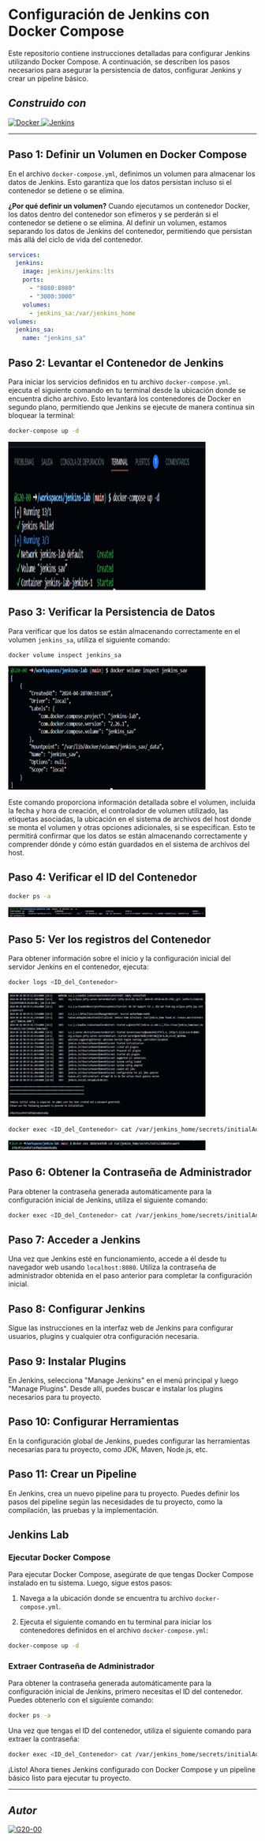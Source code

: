 # Configuración de Jenkins con Docker Compose

Este repositorio contiene instrucciones detalladas para configurar Jenkins utilizando Docker Compose. A continuación, se describen los pasos necesarios para asegurar la persistencia de datos, configurar Jenkins y crear un pipeline básico.

## **_Construido con_** 

<div style="text-align: left">
    <p>
        <a href="https://docs.docker.com/" target="_blank"> 
            <img alt="Docker" src="https://miro.medium.com/v2/resize:fit:453/1*QVFjsW8gyIXeCUJucmK4XA.png" height="80" width="80" style="vertical-align: bottom;">
        </a>
        <a href="https://www.jenkins.io" target="_blank">
            <img src="https://brandslogos.com/wp-content/uploads/images/jenkins-logo-1.png" height="80" width="60" alt="Jenkins" style="vertical-align: bottom;">
        </a>
    </p>
</div>

---

## Paso 1: Definir un Volumen en Docker Compose

En el archivo `docker-compose.yml`, definimos un volumen para almacenar los datos de Jenkins. Esto garantiza que los datos persistan incluso si el contenedor se detiene o se elimina.

**¿Por qué definir un volumen?** Cuando ejecutamos un contenedor Docker, los datos dentro del contenedor son efímeros y se perderán si el contenedor se detiene o se elimina. Al definir un volumen, estamos separando los datos de Jenkins del contenedor, permitiendo que persistan más allá del ciclo de vida del contenedor.

```yaml
services:
  jenkins:
    image: jenkins/jenkins:lts
    ports:
      - "8080:8080"
      - "3000:3000"
    volumes:
      - jenkins_sa:/var/jenkins_home
volumes:
  jenkins_sa:
    name: "jenkins_sa"

```

## Paso 2: Levantar el Contenedor de Jenkins

Para iniciar los servicios definidos en tu archivo `docker-compose.yml`. ejecuta el siguiente comando en tu terminal desde la ubicación donde se encuentra dicho archivo. Esto levantará los contenedores de Docker en segundo plano, permitiendo que Jenkins se ejecute de manera continua sin bloquear la terminal:

```bash
docker-compose up -d
```

<p align="left">
  <img src="Img/paso2.png" alt="captura" width="400" height="300" />
</p>


## Paso 3: Verificar la Persistencia de Datos

Para verificar que los datos se están almacenando correctamente en el volumen `jenkins_sa`, utiliza el siguiente comando:

```bash
docker volume inspect jenkins_sa
```

<p align="left">
  <img src="Img/paso3.png" alt="captura" width="400" height="250" />
</p>


Este comando proporciona información detallada sobre el volumen, incluida la fecha y hora de creación, el controlador de volumen utilizado, las etiquetas asociadas, la ubicación en el sistema de archivos del host donde se monta el volumen y otras opciones adicionales, si se especifican. Esto te permitirá confirmar que los datos se están almacenando correctamente y comprender dónde y cómo están guardados en el sistema de archivos del host.

## Paso 4: Verificar el ID del Contenedor

```bash
docker ps -a
```

<p align="left">
  <img src="Img/paso4.png" alt="captura" width="400" height="20" />
</p>


## Paso 5: Ver los registros del Contenedor

Para obtener información sobre el inicio y la configuración inicial del servidor Jenkins en el contenedor, ejecuta:

```bash
docker logs <ID_del_Contenedor>
```

<p align="left">
  <img src="Img/paso5.png" alt="captura" width="400" height="250" />
</p>


```bash
docker exec <ID_del_Contenedor> cat /var/jenkins_home/secrets/initialAdminPassword
```

<p align="left">
  <img src="Img/paso5-2.png" alt="captura" width="400" height="20" />
</p>

## Paso 6: Obtener la Contraseña de Administrador

Para obtener la contraseña generada automáticamente para la configuración inicial de Jenkins, utiliza el siguiente comando:

```bash
docker exec <ID_del_Contenedor> cat /var/jenkins_home/secrets/initialAdminPassword
```

## Paso 7: Acceder a Jenkins

Una vez que Jenkins esté en funcionamiento, accede a él desde tu navegador web usando `localhost:8080`. Utiliza la contraseña de administrador obtenida en el paso anterior para completar la configuración inicial.

## Paso 8: Configurar Jenkins

Sigue las instrucciones en la interfaz web de Jenkins para configurar usuarios, plugins y cualquier otra configuración necesaria.

## Paso 9: Instalar Plugins

En Jenkins, selecciona "Manage Jenkins" en el menú principal y luego "Manage Plugins". Desde allí, puedes buscar e instalar los plugins necesarios para tu proyecto.

## Paso 10: Configurar Herramientas

En la configuración global de Jenkins, puedes configurar las herramientas necesarias para tu proyecto, como JDK, Maven, Node.js, etc.

## Paso 11: Crear un Pipeline

En Jenkins, crea un nuevo pipeline para tu proyecto. Puedes definir los pasos del pipeline según las necesidades de tu proyecto, como la compilación, las pruebas y la implementación.

## Jenkins Lab

### Ejecutar Docker Compose

Para ejecutar Docker Compose, asegúrate de que tengas Docker Compose instalado en tu sistema. Luego, sigue estos pasos:

1. Navega a la ubicación donde se encuentra tu archivo `docker-compose.yml`.

2. Ejecuta el siguiente comando en tu terminal para iniciar los contenedores definidos en el archivo `docker-compose.yml`:

```bash
docker-compose up -d
```

### Extraer Contraseña de Administrador

Para obtener la contraseña generada automáticamente para la configuración inicial de Jenkins, primero necesitas el ID del contenedor. Puedes obtenerlo con el siguiente comando:

```bash
docker ps -a
```

Una vez que tengas el ID del contenedor, utiliza el siguiente comando para extraer la contraseña:

```bash
docker exec <ID_del_Contenedor> cat /var/jenkins_home/secrets/initialAdminPassword
```

¡Listo! Ahora tienes Jenkins configurado con Docker Compose y un pipeline básico listo para ejecutar tu proyecto.


---

## **_Autor_** 

<div style="text-align: left">
    <a href="https://github.com/G20-00" target="_blank"> <img alt="G20-00" src="https://images.weserv.nl/?url=https://avatars.githubusercontent.com/u/70019070?v=4&h=60&w=60&fit=cover&mask=circle"></a>
</div>
